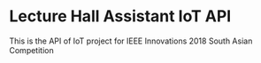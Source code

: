# Lecture Hall Assistant IoT API
This is the API of IoT project for IEEE Innovations 2018 South Asian Competition
